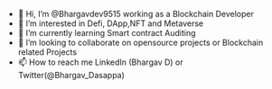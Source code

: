 - 👋 Hi, I’m @Bhargavdev9515 working as a Blockchain Developer
- 👀 I’m interested in Defi, DApp,NFT and Metaverse
- 🌱 I’m currently learning Smart contract Auditing
- 💞️ I’m looking to collaborate on opensource projects  or Blockchain related Projects
- 📫 How to reach me LinkedIn (Bhargav D) or Twitter(@Bhargav_Dasappa)

<!---
Bhargavdev9515/Bhargavdev9515 is a ✨ special ✨ repository because its `README.md` (this file) appears on your GitHub profile.
You can click the Preview link to take a look at your changes.
--->
